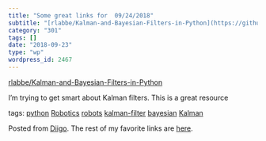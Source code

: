 ```yaml
---
title: "Some great links for  09/24/2018"
subtitle: "[rlabbe/Kalman-and-Bayesian-Filters-in-Python](https://github.com/rlabbe/Kalman-and-Bayesian-Filters..."
category: "301"
tags: []
date: "2018-09-23"
type: "wp"
wordpress_id: 2467
---
```

[rlabbe/Kalman-and-Bayesian-Filters-in-Python](https://github.com/rlabbe/Kalman-and-Bayesian-Filters-in-Python) 

I’m trying to get smart about Kalman filters. This is a great resource 

 tags: [python](https://www.diigo.com/user/pitosalas/python) [Robotics](https://www.diigo.com/user/pitosalas/Robotics) [robots](https://www.diigo.com/user/pitosalas/robots) [kalman-filter](https://www.diigo.com/user/pitosalas/kalman-filter) [bayesian](https://www.diigo.com/user/pitosalas/bayesian) [Kalman](https://www.diigo.com/user/pitosalas/Kalman)

Posted from [Diigo](https://www.diigo.com). The rest of my favorite links are [here](https://www.diigo.com/user/pitosalas).